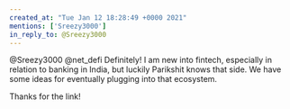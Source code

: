 ```yaml
---
created_at: "Tue Jan 12 18:28:49 +0000 2021"
mentions: ['Sreezy3000']
in_reply_to: @Sreezy3000
---
```


@Sreezy3000 @net_defi Definitely! I am new into fintech, especially in relation to banking in India, but luckily Parikshit knows that side. We have some ideas for eventually plugging into that ecosystem.

Thanks for the link!